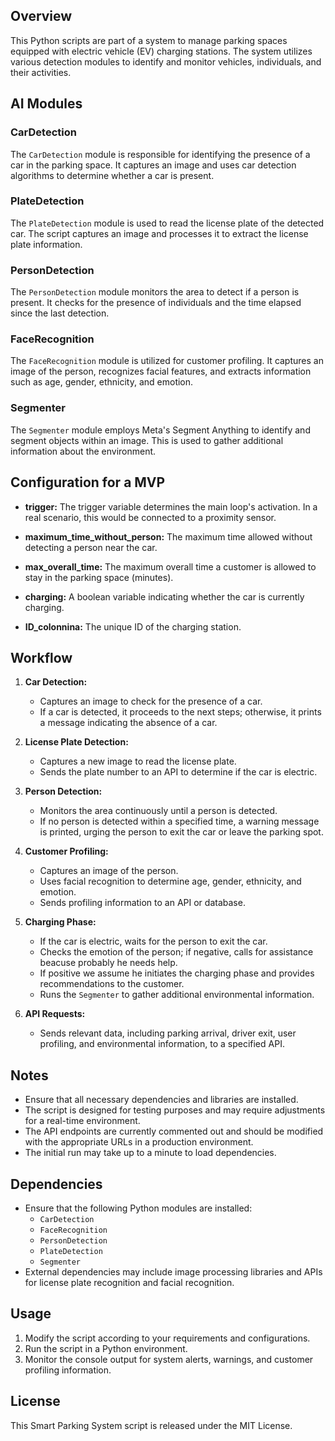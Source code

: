 
## Overview
This Python scripts are part of a system to manage parking spaces equipped with electric vehicle (EV) charging stations. The system utilizes various detection modules to identify and monitor vehicles, individuals, and their activities.

##  AI Modules

### CarDetection
The `CarDetection` module is responsible for identifying the presence of a car in the parking space. It captures an image and uses car detection algorithms to determine whether a car is present.

### PlateDetection
The `PlateDetection` module is used to read the license plate of the detected car. The script captures an image and processes it to extract the license plate information.

### PersonDetection
The `PersonDetection` module monitors the area to detect if a person is present. It checks for the presence of individuals and the time elapsed since the last detection.

### FaceRecognition
The `FaceRecognition` module is utilized for customer profiling. It captures an image of the person, recognizes facial features, and extracts information such as age, gender, ethnicity, and emotion.

### Segmenter
The `Segmenter` module employs Meta's Segment Anything to identify and segment objects within an image. This is used to gather additional information about the environment.

## Configuration for a MVP 

- **trigger:** The trigger variable determines the main loop's activation. In a real scenario, this would be connected to a proximity sensor.

- **maximum_time_without_person:** The maximum time allowed without detecting a person near the car.

- **max_overall_time:** The maximum overall time a customer is allowed to stay in the parking space (minutes).

- **charging:** A boolean variable indicating whether the car is currently charging.

- **ID_colonnina:** The unique ID of the charging station.

## Workflow

1. **Car Detection:**
   - Captures an image to check for the presence of a car.
   - If a car is detected, it proceeds to the next steps; otherwise, it prints a message indicating the absence of a car.

2. **License Plate Detection:**
   - Captures a new image to read the license plate.
   - Sends the plate number to an API to determine if the car is electric.

3. **Person Detection:**
   - Monitors the area continuously until a person is detected.
   - If no person is detected within a specified time, a warning message is printed, urging the person to exit the car or leave the parking spot.

4. **Customer Profiling:**
   - Captures an image of the person.
   - Uses facial recognition to determine age, gender, ethnicity, and emotion.
   - Sends profiling information to an API or database.

5. **Charging Phase:**
   - If the car is electric, waits for the person to exit the car.
   - Checks the emotion of the person; if negative, calls for assistance beacuse probably he needs help.
   - If positive we assume he initiates the charging phase and provides recommendations to the customer.
   - Runs the `Segmenter` to gather additional environmental information.

6. **API Requests:**
   - Sends relevant data, including parking arrival, driver exit, user profiling, and environmental information, to a specified API.

## Notes
- Ensure that all necessary dependencies and libraries are installed.
- The script is designed for testing purposes and may require adjustments for a real-time environment.
- The API endpoints are currently commented out and should be modified with the appropriate URLs in a production environment.
- The initial run may take up to a minute to load dependencies.

## Dependencies
- Ensure that the following Python modules are installed:
  - `CarDetection`
  - `FaceRecognition`
  - `PersonDetection`
  - `PlateDetection`
  - `Segmenter`
- External dependencies may include image processing libraries and APIs for license plate recognition and facial recognition.

## Usage
1. Modify the script according to your requirements and configurations.
2. Run the script in a Python environment.
3. Monitor the console output for system alerts, warnings, and customer profiling information.

## License
This Smart Parking System script is released under the MIT License.
